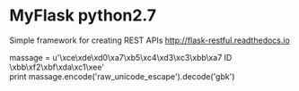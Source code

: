# MyFlask python2.7

Simple framework for creating REST APIs http://flask-restful.readthedocs.io<br>

massage = u'\xce\xde\xd0\xa7\xb5\xc4\xd3\xc3\xbb\xa7 ID \xbb\xf2\xbf\xda\xc1\xee'<br>
print massage.encode('raw_unicode_escape').decode('gbk')
